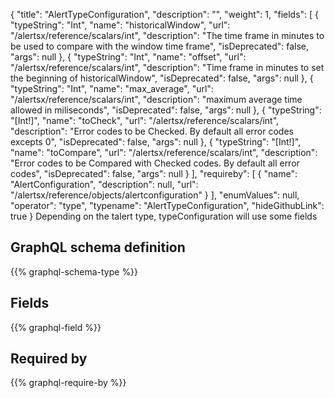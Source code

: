 {
  "title": "AlertTypeConfiguration",
  "description": "",
  "weight": 1,
  "fields": [
    {
      "typeString": "Int",
      "name": "historicalWindow",
      "url": "/alertsx/reference/scalars/int",
      "description": "The time frame in minutes to be used to compare with the window time frame",
      "isDeprecated": false,
      "args": null
    },
    {
      "typeString": "Int",
      "name": "offset",
      "url": "/alertsx/reference/scalars/int",
      "description": "Time frame in minutes to set the beginning of historicalWindow",
      "isDeprecated": false,
      "args": null
    },
    {
      "typeString": "Int",
      "name": "max_average",
      "url": "/alertsx/reference/scalars/int",
      "description": "maximum average time allowed in miliseconds",
      "isDeprecated": false,
      "args": null
    },
    {
      "typeString": "[Int!]",
      "name": "toCheck",
      "url": "/alertsx/reference/scalars/int",
      "description": "Error codes to be Checked. By default  all error codes excepts 0",
      "isDeprecated": false,
      "args": null
    },
    {
      "typeString": "[Int!]",
      "name": "toCompare",
      "url": "/alertsx/reference/scalars/int",
      "description": "Error codes to be Compared with Checked codes. By default all error codes",
      "isDeprecated": false,
      "args": null
    }
  ],
  "requireby": [
    {
      "name": "AlertConfiguration",
      "description": null,
      "url": "/alertsx/reference/objects/alertconfiguration"
    }
  ],
  "enumValues": null,
  "operator": "type",
  "typename": "AlertTypeConfiguration",
  "hideGithubLink": true
}
Depending on the talert type, typeConfiguration will use some fields 
## GraphQL schema definition

{{% graphql-schema-type %}}

## Fields

{{% graphql-field %}}

## Required by

{{% graphql-require-by %}}
